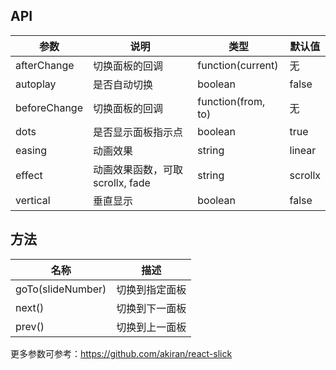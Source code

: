 ## API

| 参数 | 说明 | 类型 | 默认值 |
| --- | --- | --- | --- |
| afterChange | 切换面板的回调 | function(current) | 无 |
| autoplay | 是否自动切换 | boolean | false |
| beforeChange | 切换面板的回调 | function(from, to) | 无 |
| dots | 是否显示面板指示点 | boolean | true |
| easing | 动画效果 | string | linear |
| effect | 动画效果函数，可取 scrollx, fade | string | scrollx |
| vertical | 垂直显示 | boolean | false |

## 方法

| 名称 | 描述 |
| --- | --- |
| goTo(slideNumber) | 切换到指定面板 |
| next() | 切换到下一面板 |
| prev() | 切换到上一面板 |

更多参数可参考：<https://github.com/akiran/react-slick>
